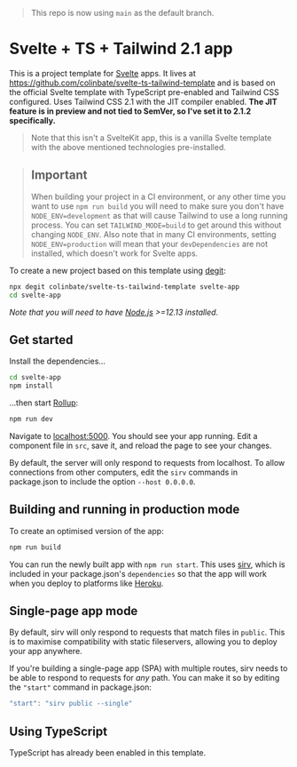 > This repo is now using `main` as the default branch.
# Svelte + TS + Tailwind 2.1 app

This is a project template for [Svelte](https://svelte.dev) apps. It lives at https://github.com/colinbate/svelte-ts-tailwind-template and is based on the official Svelte template with TypeScript pre-enabled and Tailwind CSS configured. Uses Tailwind CSS 2.1 with the JIT compiler enabled. **The JIT feature is in preview and not tied to SemVer, so I've set it to 2.1.2 specifically.**

> Note that this isn't a SvelteKit app, this is a vanilla Svelte template with the above mentioned technologies pre-installed.

> ## Important
> When building your project in a CI environment, or any other time you want to use `npm run build` you will need to make sure you don't have `NODE_ENV=development` as that will cause Tailwind to use a long running process. You can set `TAILWIND_MODE=build` to get around this without changing `NODE_ENV`. Also note that in many CI environments, setting `NODE_ENV=production` will mean that your `devDependencies` are not installed, which doesn't work for Svelte apps.

To create a new project based on this template using [degit](https://github.com/Rich-Harris/degit):

```bash
npx degit colinbate/svelte-ts-tailwind-template svelte-app
cd svelte-app
```

*Note that you will need to have [Node.js](https://nodejs.org) >=12.13 installed.*

## Get started

Install the dependencies...

```bash
cd svelte-app
npm install
```

...then start [Rollup](https://rollupjs.org):

```bash
npm run dev
```

Navigate to [localhost:5000](http://localhost:5000). You should see your app running. Edit a component file in `src`, save it, and reload the page to see your changes.

By default, the server will only respond to requests from localhost. To allow connections from other computers, edit the `sirv` commands in package.json to include the option `--host 0.0.0.0`.


## Building and running in production mode

To create an optimised version of the app:

```bash
npm run build
```

You can run the newly built app with `npm run start`. This uses [sirv](https://github.com/lukeed/sirv), which is included in your package.json's `dependencies` so that the app will work when you deploy to platforms like [Heroku](https://heroku.com).


## Single-page app mode

By default, sirv will only respond to requests that match files in `public`. This is to maximise compatibility with static fileservers, allowing you to deploy your app anywhere.

If you're building a single-page app (SPA) with multiple routes, sirv needs to be able to respond to requests for *any* path. You can make it so by editing the `"start"` command in package.json:

```js
"start": "sirv public --single"
```

## Using TypeScript

TypeScript has already been enabled in this template.

